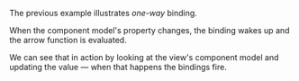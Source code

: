 The previous example illustrates _one-way_ binding. 

When the component model's property changes, the binding wakes up and the 
arrow function is evaluated.

We can see that in action by looking at the view's component model and
updating the value &mdash; when that happens the bindings fire.